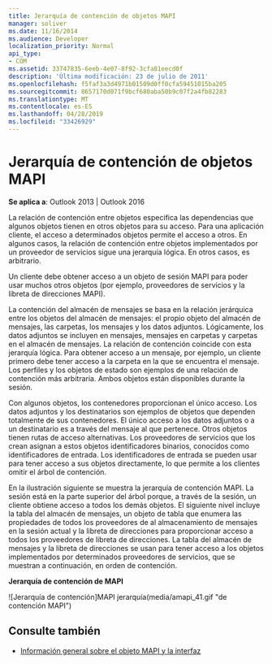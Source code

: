 ```yaml
---
title: Jerarquía de contención de objetos MAPI
manager: soliver
ms.date: 11/16/2014
ms.audience: Developer
localization_priority: Normal
api_type:
- COM
ms.assetid: 33747835-6eeb-4e07-8f92-3cfa81eecd0f
description: 'Última modificación: 23 de julio de 2011'
ms.openlocfilehash: f5faf3a3d4971b01509d0ff0cfa59451015ba205
ms.sourcegitcommit: 8657170d071f9bcf680aba50b9c07f2a4fb82283
ms.translationtype: MT
ms.contentlocale: es-ES
ms.lasthandoff: 04/28/2019
ms.locfileid: "33426929"
---
```

# <a name="mapi-object-containment-hierarchy"></a>Jerarquía de contención de objetos MAPI
  
**Se aplica a**: Outlook 2013 | Outlook 2016 
  
La relación de contención entre objetos especifica las dependencias que algunos objetos tienen en otros objetos para su acceso. Para una aplicación cliente, el acceso a determinados objetos permite el acceso a otros. En algunos casos, la relación de contención entre objetos implementados por un proveedor de servicios sigue una jerarquía lógica. En otros casos, es arbitrario. 
  
Un cliente debe obtener acceso a un objeto de sesión MAPI para poder usar muchos otros objetos (por ejemplo, proveedores de servicios y la libreta de direcciones MAPI).
  
La contención del almacén de mensajes se basa en la relación jerárquica entre los objetos del almacén de mensajes: el propio objeto del almacén de mensajes, las carpetas, los mensajes y los datos adjuntos. Lógicamente, los datos adjuntos se incluyen en mensajes, mensajes en carpetas y carpetas en el almacén de mensajes. La relación de contención coincide con esta jerarquía lógica. Para obtener acceso a un mensaje, por ejemplo, un cliente primero debe tener acceso a la carpeta en la que se encuentra el mensaje. Los perfiles y los objetos de estado son ejemplos de una relación de contención más arbitraria. Ambos objetos están disponibles durante la sesión. 
  
Con algunos objetos, los contenedores proporcionan el único acceso. Los datos adjuntos y los destinatarios son ejemplos de objetos que dependen totalmente de sus contenedores. El único acceso a los datos adjuntos o a un destinatario es a través del mensaje al que pertenece. Otros objetos tienen rutas de acceso alternativas. Los proveedores de servicios que los crean asignan a estos objetos identificadores binarios, conocidos como identificadores de entrada. Los identificadores de entrada se pueden usar para tener acceso a sus objetos directamente, lo que permite a los clientes omitir el árbol de contención. 
  
En la ilustración siguiente se muestra la jerarquía de contención MAPI. La sesión está en la parte superior del árbol porque, a través de la sesión, un cliente obtiene acceso a todos los demás objetos. El siguiente nivel incluye la tabla del almacén de mensajes, un objeto de tabla que enumera las propiedades de todos los proveedores de al almacenamiento de mensajes en la sesión actual y la libreta de direcciones para proporcionar acceso a todos los proveedores de libreta de direcciones. La tabla del almacén de mensajes y la libreta de direcciones se usan para tener acceso a los objetos implementados por determinados proveedores de servicios, que se muestran a continuación, en orden de contención.
  
**Jerarquía de contención de MAPI**
  
![Jerarquía de contención]MAPI jerarquía(media/amapi_41.gif "de contención MAPI")
  
## <a name="see-also"></a>Consulte también

- [Información general sobre el objeto MAPI y la interfaz](mapi-object-and-interface-overview.md)

